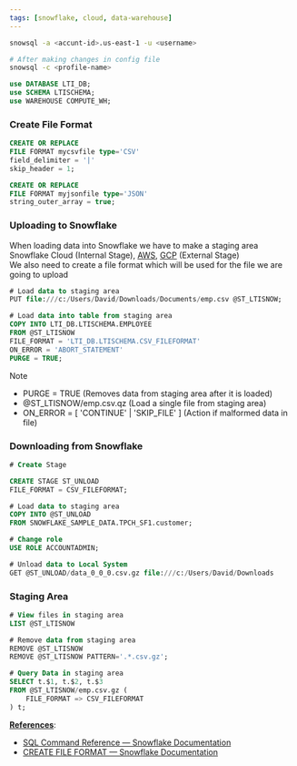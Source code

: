 ```yaml
---
tags: [snowflake, cloud, data-warehouse]
---
```


````bash
snowsql -a <accunt-id>.us-east-1 -u <username>

# After making changes in config file
snowsql -c <profile-name> 
````

````sql
use DATABASE LTI_DB;
use SCHEMA LTISCHEMA;
use WAREHOUSE COMPUTE_WH;
````

### Create File Format

````sql
CREATE OR REPLACE 
FILE FORMAT mycsvfile type='CSV' 
field_delimiter = '|' 
skip_header = 1;

CREATE OR REPLACE 
FILE FORMAT myjsonfile type='JSON' 
string_outer_array = true;
````

### Uploading to Snowflake

When loading data into Snowflake we have to make a staging area  
Snowflake Cloud (Internal Stage), [AWS](../AWS/AWS.md), [GCP](../GCP/GCP.md) (External Stage)  
We also need to create a file format which will be used for the file we are going to upload

````sql
# Load data to staging area
PUT file:///c:/Users/David/Downloads/Documents/emp.csv @ST_LTISNOW;

# Load data into table from staging area
COPY INTO LTI_DB.LTISCHEMA.EMPLOYEE 
FROM @ST_LTISNOW 
FILE_FORMAT = 'LTI_DB.LTISCHEMA.CSV_FILEFORMAT' 
ON_ERROR = 'ABORT_STATEMENT' 
PURGE = TRUE;
````

 > [!NOTE]
 > - PURGE = TRUE (Removes data from staging area after it is loaded)
 > - @ST_LTISNOW/emp.csv.qz (Load a single file from staging area)
 > - ON_ERROR = \[ 'CONTINUE' | 'SKIP_FILE' \] (Action if malformed data in file)

### Downloading from Snowflake

````sql
# Create Stage

CREATE STAGE ST_UNLOAD 
FILE_FORMAT = CSV_FILEFORMAT;

# Load data to staging area
COPY INTO @ST_UNLOAD 
FROM SNOWFLAKE_SAMPLE_DATA.TPCH_SF1.customer;

# Change role
USE ROLE ACCOUNTADMIN;

# Unload data to Local System
GET @ST_UNLOAD/data_0_0_0.csv.gz file:///c:/Users/David/Downloads
````

### Staging Area

````sql
# View files in staging area
LIST @ST_LTISNOW

# Remove data from staging area
REMOVE @ST_LTISNOW
REMOVE @ST_LTISNOW PATTERN='.*.csv.gz';

# Query Data in staging area
SELECT t.$1, t.$2, t.$3 
FROM @ST_LTISNOW/emp.csv.gz (
	FILE_FORMAT => CSV_FILEFORMAT
) t;
````

**<u>References</u>**:

* [SQL Command Reference — Snowflake Documentation](https://docs.snowflake.com/en/sql-reference-commands.html)
* [CREATE FILE FORMAT — Snowflake Documentation](https://docs.snowflake.com/en/sql-reference/sql/create-file-format.html)
